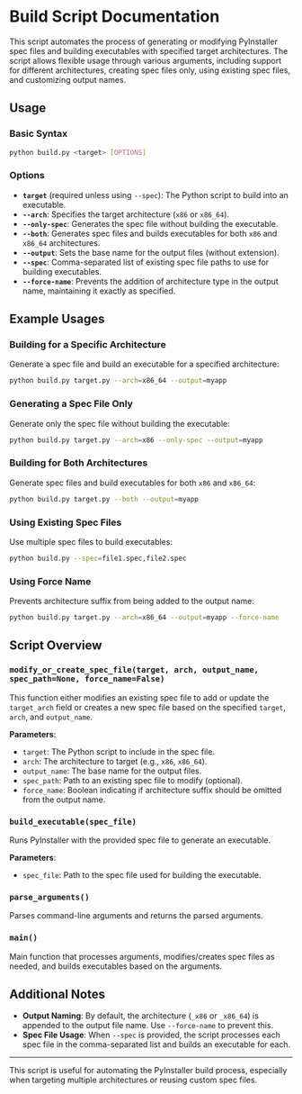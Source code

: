 
# Build Script Documentation

This script automates the process of generating or modifying PyInstaller spec files and building executables with specified target architectures. The script allows flexible usage through various arguments, including support for different architectures, creating spec files only, using existing spec files, and customizing output names.

## Usage

### Basic Syntax
```bash
python build.py <target> [OPTIONS]
```

### Options

- **`target`** (required unless using `--spec`): The Python script to build into an executable.
- **`--arch`**: Specifies the target architecture (`x86` or `x86_64`).
- **`--only-spec`**: Generates the spec file without building the executable.
- **`--both`**: Generates spec files and builds executables for both `x86` and `x86_64` architectures.
- **`--output`**: Sets the base name for the output files (without extension).
- **`--spec`**: Comma-separated list of existing spec file paths to use for building executables.
- **`--force-name`**: Prevents the addition of architecture type in the output name, maintaining it exactly as specified.

## Example Usages

### Building for a Specific Architecture
Generate a spec file and build an executable for a specified architecture:
```bash
python build.py target.py --arch=x86_64 --output=myapp
```

### Generating a Spec File Only
Generate only the spec file without building the executable:
```bash
python build.py target.py --arch=x86 --only-spec --output=myapp
```

### Building for Both Architectures
Generate spec files and build executables for both `x86` and `x86_64`:
```bash
python build.py target.py --both --output=myapp
```

### Using Existing Spec Files
Use multiple spec files to build executables:
```bash
python build.py --spec=file1.spec,file2.spec
```

### Using Force Name
Prevents architecture suffix from being added to the output name:
```bash
python build.py target.py --arch=x86_64 --output=myapp --force-name
```

## Script Overview

### `modify_or_create_spec_file(target, arch, output_name, spec_path=None, force_name=False)`
This function either modifies an existing spec file to add or update the `target_arch` field or creates a new spec file based on the specified `target`, `arch`, and `output_name`.

**Parameters**:
- `target`: The Python script to include in the spec file.
- `arch`: The architecture to target (e.g., `x86`, `x86_64`).
- `output_name`: The base name for the output files.
- `spec_path`: Path to an existing spec file to modify (optional).
- `force_name`: Boolean indicating if architecture suffix should be omitted from the output name.

### `build_executable(spec_file)`
Runs PyInstaller with the provided spec file to generate an executable.

**Parameters**:
- `spec_file`: Path to the spec file used for building the executable.

### `parse_arguments()`
Parses command-line arguments and returns the parsed arguments.

### `main()`
Main function that processes arguments, modifies/creates spec files as needed, and builds executables based on the arguments.

## Additional Notes

- **Output Naming**: By default, the architecture (`_x86` or `_x86_64`) is appended to the output file name. Use `--force-name` to prevent this.
- **Spec File Usage**: When `--spec` is provided, the script processes each spec file in the comma-separated list and builds an executable for each.

---

This script is useful for automating the PyInstaller build process, especially when targeting multiple architectures or reusing custom spec files.

